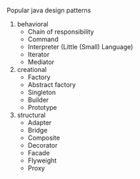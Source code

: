Popular java design patterns 

1. behavioral 
	- Chain of responsibility
	- Command
	- Interpreter (Little (Small) Language)
	- Iterator
	- Mediator
2. creational 
	- Factory
	- Abstract factory
	- Singleton
	- Builder
	- Prototype
3. structural 
	- Adapter
	- Bridge
	- Composite
	- Decorator
	- Facade
	- Flyweight
	- Proxy
